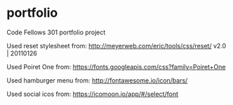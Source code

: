 # portfolio
Code Fellows 301 portfolio project

Used reset stylesheet from:
http://meyerweb.com/eric/tools/css/reset/
v2.0 | 20110126

Used Poiret One from:
https://fonts.googleapis.com/css?family=Poiret+One

Used hamburger menu from:
http://fontawesome.io/icon/bars/

Used social icos from:
https://icomoon.io/app/#/select/font
